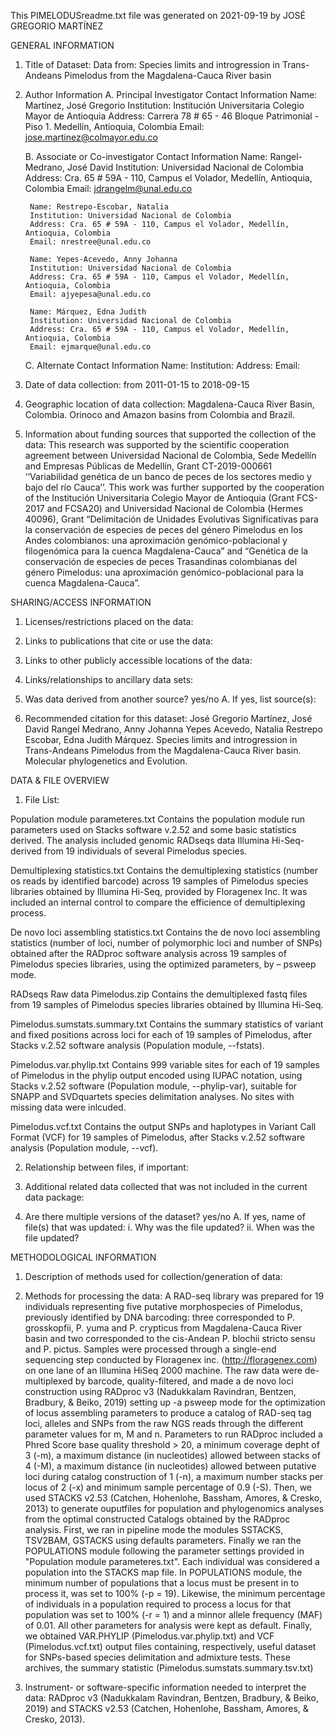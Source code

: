 This PIMELODUSreadme.txt file was generated on 2021-09-19 by JOSÉ GREGORIO MARTÍNEZ


GENERAL INFORMATION

1. Title of Dataset: Data from: Species limits and introgression in Trans-Andeans Pimelodus from the Magdalena-Cauca River basin

2. Author Information
	A. Principal Investigator Contact Information
		Name: Martínez, José Gregorio
		Institution: Institución Universitaria Colegio Mayor de Antioquia 
		Address: Carrera 78 # 65 - 46 Bloque Patrimonial - Piso 1. Medellín, Antioquia, Colombia
		Email: jose.martinez@colmayor.edu.co

	B. Associate or Co-investigator Contact Information
		Name: Rangel-Medrano, José David
		Institution: Universidad Nacional de Colombia
		Address: Cra. 65 # 59A - 110, Campus el Volador, Medellín, Antioquia, Colombia
		Email: jdrangelm@unal.edu.co
		
		Name: Restrepo-Escobar, Natalia
		Institution: Universidad Nacional de Colombia
		Address: Cra. 65 # 59A - 110, Campus el Volador, Medellín, Antioquia, Colombia
		Email: nrestree@unal.edu.co

		Name: Yepes-Acevedo, Anny Johanna
		Institution: Universidad Nacional de Colombia
		Address: Cra. 65 # 59A - 110, Campus el Volador, Medellín, Antioquia, Colombia
		Email: ajyepesa@unal.edu.co

		Name: Márquez, Edna Judith
		Institution: Universidad Nacional de Colombia
		Address: Cra. 65 # 59A - 110, Campus el Volador, Medellín, Antioquia, Colombia
		Email: ejmarque@unal.edu.co

	C. Alternate Contact Information
		Name: 
		Institution: 
		Address: 
		Email: 

3. Date of data collection: from 2011-01-15 to 2018-09-15

4. Geographic location of data collection: Magdalena-Cauca River Basin, Colombia. Orinoco and Amazon basins from Colombia and Brazil. 

5. Information about funding sources that supported the collection of the data: This research was supported by the scientific cooperation agreement between Universidad Nacional de Colombia, Sede Medellín and Empresas Públicas de Medellín, Grant CT-2019-000661 ‘‘Variabilidad genética de un banco de peces de los sectores medio y bajo del río Cauca’’. This work was further supported by the cooperation of the Institución Universitaria Colegio Mayor de Antioquia (Grant FCS-2017 and FCSA20) and Universidad Nacional de Colombia (Hermes 40096), Grant “Delimitación de Unidades Evolutivas Significativas para la conservación de especies de peces del género Pimelodus en los Andes colombianos: una aproximación genómico-poblacional y filogenómica para la cuenca Magdalena-Cauca” and “Genética de la conservación de especies de peces Trasandinas colombianas del género Pimelodus: una aproximación genómico-poblacional para la cuenca Magdalena-Cauca”. 


SHARING/ACCESS INFORMATION

1. Licenses/restrictions placed on the data: 

2. Links to publications that cite or use the data: 

3. Links to other publicly accessible locations of the data: 

4. Links/relationships to ancillary data sets: 

5. Was data derived from another source? yes/no
	A. If yes, list source(s): 

6. Recommended citation for this dataset: José Gregorio Martínez, José David Rangel Medrano, Anny Johanna Yepes Acevedo, Natalia Restrepo Escobar, Edna Judith Márquez. Species limits and introgression in Trans-Andeans Pimelodus from the Magdalena-Cauca River basin. Molecular phylogenetics and Evolution.


DATA & FILE OVERVIEW

1. File List: 

Population module parameteres.txt Contains the population module run parameters used on Stacks software v.2.52 and some basic statistics derived. The analysis included genomic RADseqs data Illumina Hi-Seq-derived from 19 individuals of several Pimelodus species.

Demultiplexing statistics.txt Contains the demultiplexing statistics (number os reads by identified barcode) across 19 samples of Pimelodus species libraries obtained by Illumina Hi-Seq, provided by Floragenex Inc. It was included an internal control to compare the efficience of demultiplexing process.

De novo loci assembling statistics.txt Contains the de novo loci assembling statistics (number of loci, number of polymorphic loci and number of SNPs) obtained after the RADproc software analysis across 19 samples of Pimelodus species libraries, using the optimized parameters, by – psweep mode.

RADseqs Raw data Pimelodus.zip Contains the demultiplexed fastq files from 19 samples of Pimelodus species libraries obtained by Illumina Hi-Seq.

Pimelodus.sumstats.summary.txt Contains the summary statistics of variant and fixed positions across loci for each of 19 samples of Pimelodus, after Stacks v.2.52 software analysis (Population module, --fstats).

Pimelodus.var.phylip.txt Contains 999 variable sites for each of 19 samples of Pimelodus in the phylip output encoded using IUPAC notation, using Stacks v.2.52 software (Population module, --phylip-var), suitable for SNAPP and SVDquartets species delimitation analyses. No sites with missing data were inlcuded.

Pimelodus.vcf.txt Contains the output SNPs and haplotypes in Variant Call Format (VCF) for 19 samples of Pimelodus, after Stacks v.2.52 software analysis (Population module, --vcf).


2. Relationship between files, if important: 

3. Additional related data collected that was not included in the current data package: 

4. Are there multiple versions of the dataset? yes/no
	A. If yes, name of file(s) that was updated: 
		i. Why was the file updated? 
		ii. When was the file updated? 


METHODOLOGICAL INFORMATION

1. Description of methods used for collection/generation of data: 
<Include links or references to publications or other documentation containing experimental design or protocols used in data collection>

2. Methods for processing the data: 
A RAD-seq library was prepared for 19 individuals representing five putative morphospecies of Pimelodus, previously identified by DNA barcoding: three corresponded to P. grosskopfii, P. yuma and P. crypticus from Magdalena-Cauca River basin and two corresponded to the cis-Andean P. blochii stricto sensu and P. pictus. Samples were processed through a single-end sequencing step conducted by Floragenex inc. (http://floragenex.com) on one lane of an Illumina HiSeq 2000 machine. The raw data were de-multiplexed by barcode, quality-filtered, and made a de novo loci construction using RADproc v3 (Nadukkalam Ravindran, Bentzen, Bradbury, & Beiko, 2019) setting up -a psweep mode for the optimization of locus assembling parameters to produce a catalog of RAD-seq tag loci, alleles and SNPs from the raw NGS reads through the different parameter values for m, M and n. Parameters to run RADproc included a Phred Score base quality threshold > 20, a minimum coverage depht of 3 (-m), a maximum distance (in nucleotides) allowed between stacks of 4 (-M), a maximum distance (in nucleotides) allowed between putative loci during catalog construction of 1 (-n), a maximum number stacks per locus of 2 (-x) and minimum sample percentage of 0.9 (-S). Then, we used STACKS v2.53 (Catchen, Hohenlohe, Bassham, Amores, & Cresko, 2013) to generate ouputfiles for population and phylogenomics analyses from the optimal constructed Catalogs obtained by the RADproc analysis. First, we ran in pipeline mode the modules SSTACKS, TSV2BAM, GSTACKS using defaults parameters. Finally we ran the POPULATIONS module following the parameter settings provided in "Population module parameteres.txt". Each individual was considered a population into the STACKS map file. In POPULATIONS module, the minimum number of populations that a locus must be present in to process it, was set to 100% (-p = 19). Likewise, the minimum percentage of individuals in a population required to process a locus for that population was set to 100% (-r = 1) and a minnor allele frequency (MAF) of 0.01. All other parameters for analysis were kept as default. Finally, we obtained VAR.PHYLIP (Pimelodus.var.phylip.txt) and VCF (Pimelodus.vcf.txt) output files containing, respectively, useful dataset for SNPs-based species delimitation and admixture tests. These archives, the summary statistic (Pimelodus.sumstats.summary.tsv.txt)

3. Instrument- or software-specific information needed to interpret the data: 
RADproc v3 (Nadukkalam Ravindran, Bentzen, Bradbury, & Beiko, 2019) and STACKS v2.53 (Catchen, Hohenlohe, Bassham, Amores, & Cresko, 2013). 

